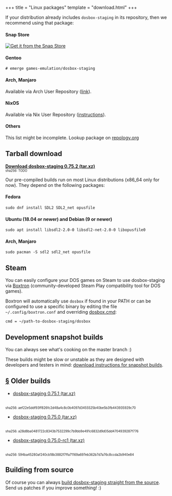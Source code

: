 +++
title = "Linux packages"
template = "download.html"
+++

If your distribution already includes `dosbox-staging` in its repository, then
we recommend using that package:

#### Snap Store

[![Get it from the Snap Store](https://snapcraft.io/static/images/badges/en/snap-store-black.svg)](https://snapcraft.io/dosbox-staging)

#### Gentoo

    # emerge games-emulation/dosbox-staging

#### Arch, Manjaro

Available via Arch User Repository
([link](https://aur.archlinux.org/packages/dosbox-staging)).

#### NixOS

Available via Nix User Repository
([instructions](https://github.com/dosbox-staging/dosbox-staging/wiki/Installing-on-NixOS)).

#### Others

This list might be incomplete. Lookup package on
[repology.org](https://repology.org/project/dosbox-staging/versions)

## Tarball download

**[Download dosbox-staging 0.75.2 (tar.xz)][0_75_2]**
<br/>
<span style="font-size:0.7em">
sha256: TODO
</span>

Our pre-compiled builds run on most Linux distributions (x86\_64 only for now).
They depend on the following packages:

[0_75_2]: https://github.com/dosbox-staging/dosbox-staging/releases/download/v0.75.2/dosbox-staging-linux-v0.75.2.tar.xz

#### Fedora

    sudo dnf install SDL2 SDL2_net opusfile

#### Ubuntu (18.04 or newer) and Debian (9 or newer)

    sudo apt install libsdl2-2.0-0 libsdl2-net-2.0-0 libopusfile0

#### Arch, Manjaro

    sudo pacman -S sdl2 sdl2_net opusfile


## <a name="steam"></a> Steam

You can easily configure your DOS games on Steam to use dosbox-staging via
[Boxtron](https://github.com/dreamer/boxtron) (community-developed
Steam Play compatibility tool for DOS games).

Boxtron will automatically use `dosbox` if found in your PATH or can be
configured to use a specific binary by editing the file
`~/.config/boxtron.conf` and overriding [dosbox.cmd][boxtron-conf]:

    cmd = ~/path-to-dosbox-staging/dosbox

[boxtron-conf]:https://github.com/dreamer/boxtron/wiki/Configuration#dosboxcmd

## Development snapshot builds

You can always see what's cooking on the master branch :)

These builds might be slow or unstable as they are designed with developers and
testers in mind: [download instructions for snapshot builds](/downloads/devel/).


## <a name="old-builds" href="#old-builds">§</a> Older builds

* [dosbox-staging 0.75.1 (tar.xz)][0_75_1]
<br/>
<span style="font-size:0.7em">
sha256: aef22e5ddf93ff826fc2d48a4c8c0b4097d3455525b40be5b3fb443935929c70
</span>

* [dosbox-staging 0.75.0 (tar.xz)][0_75_0]
<br/>
<span style="font-size:0.7em">
sha256: a28d8ba0481722c8343b7532299c7b9bb9e491c6832d9d05dd4704939287f776
</span>

* [dosbox-staging 0.75.0-rc1 (tar.xz)][0_75_0_rc1]
<br/>
<span style="font-size:0.7em">
sha256: 594ba45280af240cb18b3882f7ffa71169a697eb362b7d7a76c8ccda2b940e84
</span>

[0_75_1]: https://github.com/dosbox-staging/dosbox-staging/releases/download/v0.75.1/dosbox-staging-linux-v0.75.1.tar.xz
[0_75_0]:     https://github.com/dosbox-staging/dosbox-staging/releases/download/v0.75.0/dosbox-staging-linux-v0.75.0.tar.xz
[0_75_0_rc1]: https://github.com/dosbox-staging/dosbox-staging/releases/download/v0.75.0-rc1/dosbox-staging-linux-v0.75.0-rc1.tar.xz

## Building from source

Of course you can always [build dosbox-staging straight from the source][1].
Send us patches if you improve something! :)

[1]:https://github.com/dosbox-staging/dosbox-staging
